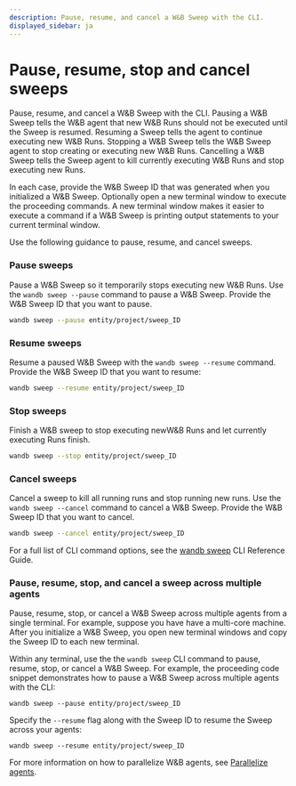 ```yaml
---
description: Pause, resume, and cancel a W&B Sweep with the CLI.
displayed_sidebar: ja
---
```


# Pause, resume, stop and cancel sweeps

<head>
    <title>Pause, resume, stop or cancel W&B Sweeps</title>
</head>

Pause, resume, and cancel a W&B Sweep with the CLI.  Pausing a W&B Sweep tells the W&B agent that new W&B Runs should not be executed until the Sweep is resumed. Resuming a Sweep tells the agent to continue executing new W&B Runs. Stopping a W&B Sweep tells the W&B Sweep agent to stop creating or executing new W&B Runs. Cancelling a W&B Sweep tells the Sweep agent to kill currently executing W&B Runs and stop executing new Runs.

In each case, provide the W&B Sweep ID that was generated when you initialized a W&B Sweep. Optionally open a new terminal window to execute the proceeding commands. A new terminal window makes it easier to execute a command if a W&B Sweep is printing output statements to your current terminal window.

Use the following guidance to pause, resume, and cancel sweeps.

### Pause sweeps

Pause a W&B Sweep so it temporarily stops executing new W&B Runs. Use the `wandb sweep --pause` command to pause a W&B Sweep. Provide the W&B Sweep ID that you want to pause.

```bash
wandb sweep --pause entity/project/sweep_ID
```

### Resume sweeps

Resume a paused W&B Sweep with the `wandb sweep --resume` command. Provide the W&B Sweep ID that you want to resume:

```bash
wandb sweep --resume entity/project/sweep_ID
```

### Stop sweeps

Finish a W&B sweep to stop executing newW&B Runs and let currently executing Runs finish.

```bash
wandb sweep --stop entity/project/sweep_ID
```

### Cancel sweeps

Cancel a sweep to kill all running runs and stop running new runs. Use the `wandb sweep --cancel` command to cancel a W&B Sweep. Provide the W&B Sweep ID that you want to cancel.

```bash
wandb sweep --cancel entity/project/sweep_ID
```

For a full list of CLI command options, see the [wandb sweep](https://docs.wandb.ai/ref/cli/wandb-sweep) CLI Reference Guide.

### Pause, resume, stop, and cancel a sweep across multiple agents

Pause, resume, stop, or cancel a W&B Sweep across multiple agents from a single terminal. For example, suppose you have have a multi-core machine. After you initialize a W&B Sweep, you open new terminal windows and copy the Sweep ID to each new terminal.

Within any terminal, use the the `wandb sweep` CLI command to pause, resume, stop, or cancel a W&B Sweep. For example, the proceeding code snippet demonstrates how to pause a W&B Sweep across multiple agents with the CLI:

```
wandb sweep --pause entity/project/sweep_ID
```

Specify the `--resume` flag along with the Sweep ID to resume the Sweep across your agents:

```
wandb sweep --resume entity/project/sweep_ID
```

For more information on how to parallelize W&B agents, see [Parallelize agents](https://docs.wandb.ai/guides/sweeps/parallelize-agents).
